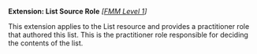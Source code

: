 **Extension: List Source Role**  *[[FMM Level 1](guidance.html)]*

This extension applies to the List resource and provides a practitioner role that authored this list. This is the practitioner role responsible for deciding the contents of the list. 


